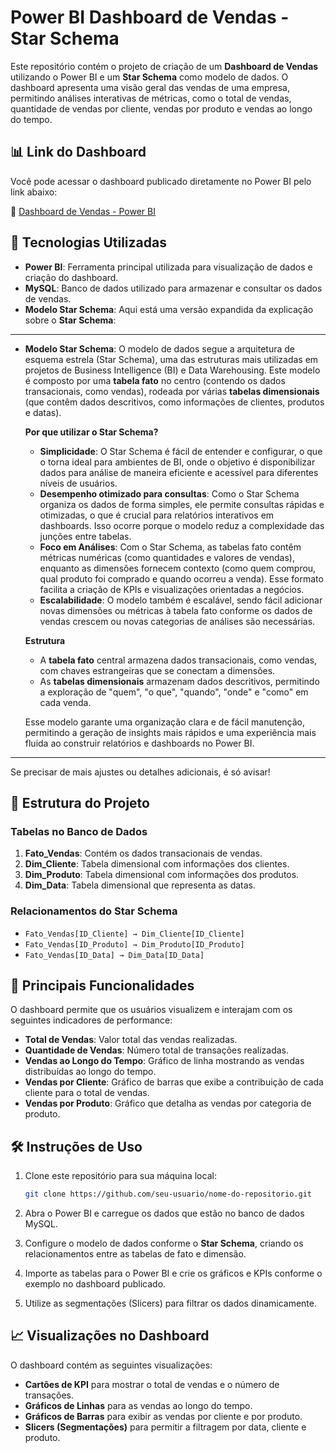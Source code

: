 # Power BI Dashboard de Vendas - Star Schema

Este repositório contém o projeto de criação de um **Dashboard de Vendas** utilizando o Power BI e um **Star Schema** como modelo de dados. O dashboard apresenta uma visão geral das vendas de uma empresa, permitindo análises interativas de métricas, como o total de vendas, quantidade de vendas por cliente, vendas por produto e vendas ao longo do tempo.

## 📊 Link do Dashboard

Você pode acessar o dashboard publicado diretamente no Power BI pelo link abaixo:

🔗 [Dashboard de Vendas - Power BI](https://app.powerbi.com/links/sc0v-83A6_?ctid=da49a844-e2e3-40af-86a6-c3819d704f49&pbi_source=linkShare)

## 🔧 Tecnologias Utilizadas

- **Power BI**: Ferramenta principal utilizada para visualização de dados e criação do dashboard.
- **MySQL**: Banco de dados utilizado para armazenar e consultar os dados de vendas.
- **Modelo Star Schema**: Aqui está uma versão expandida da explicação sobre o **Star Schema**:

---

- **Modelo Star Schema**: O modelo de dados segue a arquitetura de esquema estrela (Star Schema), uma das estruturas mais utilizadas em projetos de Business Intelligence (BI) e Data Warehousing. Este modelo é composto por uma **tabela fato** no centro (contendo os dados transacionais, como vendas), rodeada por várias **tabelas dimensionais** (que contêm dados descritivos, como informações de clientes, produtos e datas).

  **Por que utilizar o Star Schema?**
  - **Simplicidade**: O Star Schema é fácil de entender e configurar, o que o torna ideal para ambientes de BI, onde o objetivo é disponibilizar dados para análise de maneira eficiente e acessível para diferentes níveis de usuários.
  - **Desempenho otimizado para consultas**: Como o Star Schema organiza os dados de forma simples, ele permite consultas rápidas e otimizadas, o que é crucial para relatórios interativos em dashboards. Isso ocorre porque o modelo reduz a complexidade das junções entre tabelas.
  - **Foco em Análises**: Com o Star Schema, as tabelas fato contêm métricas numéricas (como quantidades e valores de vendas), enquanto as dimensões fornecem contexto (como quem comprou, qual produto foi comprado e quando ocorreu a venda). Esse formato facilita a criação de KPIs e visualizações orientadas a negócios.
  - **Escalabilidade**: O modelo também é escalável, sendo fácil adicionar novas dimensões ou métricas à tabela fato conforme os dados de vendas crescem ou novas categorias de análises são necessárias.
  
  **Estrutura**
  - A **tabela fato** central armazena dados transacionais, como vendas, com chaves estrangeiras que se conectam a dimensões.
  - As **tabelas dimensionais** armazenam dados descritivos, permitindo a exploração de "quem", "o que", "quando", "onde" e "como" em cada venda.

  Esse modelo garante uma organização clara e de fácil manutenção, permitindo a geração de insights mais rápidos e uma experiência mais fluida ao construir relatórios e dashboards no Power BI.

--- 

Se precisar de mais ajustes ou detalhes adicionais, é só avisar!
  
## 📂 Estrutura do Projeto

### Tabelas no Banco de Dados

1. **Fato_Vendas**: Contém os dados transacionais de vendas.
2. **Dim_Cliente**: Tabela dimensional com informações dos clientes.
3. **Dim_Produto**: Tabela dimensional com informações dos produtos.
4. **Dim_Data**: Tabela dimensional que representa as datas.

### Relacionamentos do Star Schema

- `Fato_Vendas[ID_Cliente] → Dim_Cliente[ID_Cliente]`
- `Fato_Vendas[ID_Produto] → Dim_Produto[ID_Produto]`
- `Fato_Vendas[ID_Data] → Dim_Data[ID_Data]`

## 🎯 Principais Funcionalidades

O dashboard permite que os usuários visualizem e interajam com os seguintes indicadores de performance:

- **Total de Vendas**: Valor total das vendas realizadas.
- **Quantidade de Vendas**: Número total de transações realizadas.
- **Vendas ao Longo do Tempo**: Gráfico de linha mostrando as vendas distribuídas ao longo do tempo.
- **Vendas por Cliente**: Gráfico de barras que exibe a contribuição de cada cliente para o total de vendas.
- **Vendas por Produto**: Gráfico que detalha as vendas por categoria de produto.


## 🛠️ Instruções de Uso

1. Clone este repositório para sua máquina local:
    ```bash
    git clone https://github.com/seu-usuario/nome-do-repositorio.git
    ```

2. Abra o Power BI e carregue os dados que estão no banco de dados MySQL.

3. Configure o modelo de dados conforme o **Star Schema**, criando os relacionamentos entre as tabelas de fato e dimensão.

4. Importe as tabelas para o Power BI e crie os gráficos e KPIs conforme o exemplo no dashboard publicado.

5. Utilize as segmentações (Slicers) para filtrar os dados dinamicamente.

## 📈 Visualizações no Dashboard

O dashboard contém as seguintes visualizações:

- **Cartões de KPI** para mostrar o total de vendas e o número de transações.
- **Gráficos de Linhas** para as vendas ao longo do tempo.
- **Gráficos de Barras** para exibir as vendas por cliente e por produto.
- **Slicers (Segmentações)** para permitir a filtragem por data, cliente e produto.



